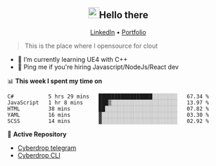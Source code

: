 <h2 align="center"><img src="https://camo.githubusercontent.com/2019d90b5d6b109833b6e130852e36fce013bb14/68747470733a2f2f63756c746f667468657061727479706172726f742e636f6d2f706172726f74732f68642f6c6170746f705f706172726f742e676966" width="25px">Hello there</h2>
<p align="center">
  <a href="https://www.linkedin.com/in/izqalan/">LinkedIn</a>
  • <a href="https://izqalan.github.io/">Portfolio</a>
</p>

> This is the place where I opensource for clout

- 🌱 I’m currently learning UE4 with C++
- 💬 Ping me if you're hiring Javascript/NodeJs/React dev

📊 **This week I spent my time on**
<!--START_SECTION:waka-->
```text
C#           5 hrs 29 mins   █████████████████░░░░░░░░   67.34 % 
JavaScript   1 hr 8 mins     ███▒░░░░░░░░░░░░░░░░░░░░░   13.97 % 
HTML         38 mins         ██░░░░░░░░░░░░░░░░░░░░░░░   07.82 % 
YAML         16 mins         ▓░░░░░░░░░░░░░░░░░░░░░░░░   03.30 % 
SCSS         14 mins         ▓░░░░░░░░░░░░░░░░░░░░░░░░   02.92 % 
```
<!--END_SECTION:waka-->

📕 **Active Repository**
- [Cyberdrop telegram](https://github.com/izqalan/Cyberdrop-Telegram)
- [Cyberdrop CLI](https://github.com/izqalan/Cyberdrop-cli)
